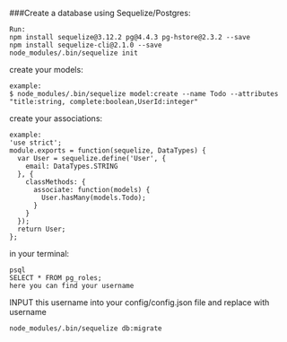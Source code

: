 
###Create a database using Sequelize/Postgres:

```
Run:
npm install sequelize@3.12.2 pg@4.4.3 pg-hstore@2.3.2 --save
npm install sequelize-cli@2.1.0 --save
node_modules/.bin/sequelize init
```

create your models:
```
example:
$ node_modules/.bin/sequelize model:create --name Todo --attributes "title:string, complete:boolean,UserId:integer"
```

create your associations:
```
example:
'use strict';
module.exports = function(sequelize, DataTypes) {
  var User = sequelize.define('User', {
    email: DataTypes.STRING
  }, {
    classMethods: {
      associate: function(models) {
        User.hasMany(models.Todo);
      }
    }
  });
  return User;
};
```

in your terminal:
```
psql
SELECT * FROM pg_roles;
here you can find your username
```

INPUT this username into your config/config.json file and replace with username

```
node_modules/.bin/sequelize db:migrate
```
